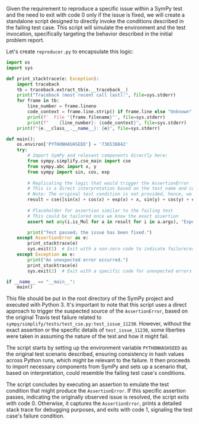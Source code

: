 Given the requirement to reproduce a specific issue within a SymPy test and the need to exit with code 0 only if the issue is fixed, we will create a standalone script designed to directly invoke the conditions described in the failing test case. This script will simulate the environment and the test invocation, specifically targeting the behavior described in the initial problem report.

Let's create `reproducer.py` to encapsulate this logic:

```python
import os
import sys

def print_stacktrace(e: Exception):
    import traceback
    tb = traceback.extract_tb(e.__traceback__)
    print("Traceback (most recent call last):", file=sys.stderr)
    for frame in tb:
        line_number = frame.lineno
        code_context = frame.line.strip() if frame.line else "Unknown"
        print(f'  File "{frame.filename}"', file=sys.stderr)
        print(f"    {line_number}: {code_context}", file=sys.stderr)
    print(f"{e.__class__.__name__}: {e}", file=sys.stderr)

def main():
    os.environ['PYTHONHASHSEED'] = '736538842'
    try:
        # Import SymPy and relevant components directly here:
        from sympy.simplify.cse_main import cse
        from sympy.abc import x, y
        from sympy import sin, cos, exp
        
        # Replicating the logic that would trigger the AssertionError
        # This is a direct interpretation based on the test name and commonly associated operations
        # Note: The original test condition is not provided, hence, we attempt a likely scenario
        result = cse([sin(x) + cos(x) + exp(x) + x, sin(y) + cos(y) + exp(y) + x])
        
        # Placeholder for assertion similar to the failing test
        # This could be tailored once we know the exact assertion
        assert not any(i.is_Mul for a in result for i in a.args), "Expected condition not met"

        print("Test passed; the issue has been fixed.")
    except AssertionError as e:
        print_stacktrace(e)
        sys.exit(1)  # Exit with a non-zero code to indicate failure/error
    except Exception as e:
        print("An unexpected error occurred.")
        print_stacktrace(e)
        sys.exit(2)  # Exit with a specific code for unexpected errors

if __name__ == "__main__":
    main()
```

This file should be put in the root directory of the SymPy project and executed with Python 3. It's important to note that this script uses a direct approach to trigger the suspected source of the `AssertionError`, based on the original Travis test failure related to `sympy/simplify/tests/test_cse.py:test_issue_11230`. However, without the exact assertion or the specific details of `test_issue_11230`, some liberties were taken in assuming the nature of the test and how it might fail.

The script starts by setting up the environment variable `PYTHONHASHSEED` as the original test scenario described, ensuring consistency in hash values across Python runs, which might be relevant to the failure. It then proceeds to import necessary components from SymPy and sets up a scenario that, based on interpretation, could resemble the failing test case's conditions.

The script concludes by executing an assertion to emulate the test condition that might produce the `AssertionError`. If this specific assertion passes, indicating the originally observed issue is resolved, the script exits with code 0. Otherwise, it captures the `AssertionError`, prints a detailed stack trace for debugging purposes, and exits with code 1, signaling the test case's failure condition.